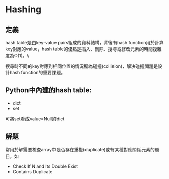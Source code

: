 # Hashing

## 定義
hash table是由key-value pairs組成的資料結構，背後有hash function用於計算key對應的value，hash table的優點是插入、刪除、搜尋或修改元素的時間複雜度為O(1)。\

搜尋時不同的key對應到相同位置的情況稱為碰撞(collision)，解決碰撞問題是設計hash function的重要課題。

## Python中內建的hash table:
- dict
- set

可將set看成value=Null的dict

## 解題
常用於解需要檢查array中是否存在重複(duplicate)或有某種對應關係元素的題目，如
- Check If N and Its Double Exist
- Contains Duplicate

